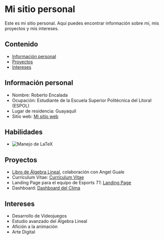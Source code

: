 <!--
**RobertoEncalada/RobertoEncalada** is a ✨ _special_ ✨ repository because its `README.md` (this file) appears on your GitHub profile.

Here are some ideas to get you started:

- 🔭 I’m currently working on ...
- 🌱 I’m currently learning ...
- 👯 I’m looking to collaborate on ...
- 🤔 I’m looking for help with ...
- 💬 Ask me about ...
- 📫 How to reach me: ...
- 😄 Pronouns: ...
- ⚡ Fun fact: ...
-->
# Mi sitio personal
Este es mi sitio personal. Aquí puedes encontrar información sobre mí, mis
proyectos y mis intereses.
## Contenido
* [Información personal](#información-personal)
* [Proyectos](#proyectos)
* [Intereses](#intereses)
## Información personal
* Nombre: Roberto Encalada
* Ocupación: Estudiante de la Escuela Superior Politécnica del Litoral (ESPOL)
* Lugar de residencia: Guayaquil
* Sitio web: [Mi sitio web](https://robertoencalada.github.io/RobertoEncalada/)
## Habilidades
* ![Manejo de LaTeX]([image.jpg](https://www.bing.com/images/search?view=detailV2&ccid=GgTXLlxk&id=1CAB17E1D7B541C61C0FBA9C703BB885E51FCC6D&thid=OIP.GgTXLlxk8FOW6ukxz1M0ZAHaHa&mediaurl=https%3a%2f%2fimages.ctfassets.net%2fnrgyaltdicpt%2f3qWb1UAB4u4VmnLt6d6Tuh%2f36169da77e891e46807d73739e093879%2foverleaf-square.png&cdnurl=https%3a%2f%2fth.bing.com%2fth%2fid%2fR.1a04d72e5c64f05396eae931cf533464%3frik%3dbcwf5YW4O3Ccug%26pid%3dImgRaw%26r%3d0&exph=783&expw=783&q=overleaf+latex&simid=608017045851932495&FORM=IRPRST&ck=8DC4ED6B3E15EA517F85C7D560F4AAF3&selectedIndex=61&ajaxhist=0&ajaxserp=0)https://www.bing.com/images/search?view=detailV2&ccid=GgTXLlxk&id=1CAB17E1D7B541C61C0FBA9C703BB885E51FCC6D&thid=OIP.GgTXLlxk8FOW6ukxz1M0ZAHaHa&mediaurl=https%3a%2f%2fimages.ctfassets.net%2fnrgyaltdicpt%2f3qWb1UAB4u4VmnLt6d6Tuh%2f36169da77e891e46807d73739e093879%2foverleaf-square.png&cdnurl=https%3a%2f%2fth.bing.com%2fth%2fid%2fR.1a04d72e5c64f05396eae931cf533464%3frik%3dbcwf5YW4O3Ccug%26pid%3dImgRaw%26r%3d0&exph=783&expw=783&q=overleaf+latex&simid=608017045851932495&FORM=IRPRST&ck=8DC4ED6B3E15EA517F85C7D560F4AAF3&selectedIndex=61&ajaxhist=0&ajaxserp=0)
## Proyectos
* [Libro de Álgebra Lineal](https://github.com/AngelGuale/libroAL), colaboración con Angel Guale
* Currículum Vitae: [Currículum Vitae](https://robertoencalada.github.io/Curriculum/)
* Landing Page para el equipo de Esports *T1*: [Landing Page](https://robertoencalada.github.io/Landing/)
* Dashboard: [Dashboard del Clima](https://robertoencalada.github.io/Dashboard/)
## Intereses
* Desarrollo de Videojuegos
* Estudio avanzado del Álgebra Lineal
* Afición a la animación
* Arte Digital
